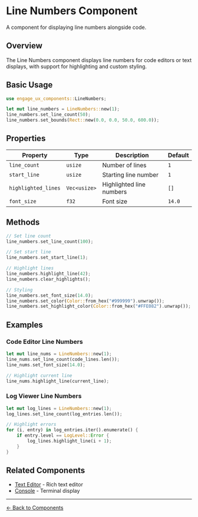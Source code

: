 # Line Numbers Component

A component for displaying line numbers alongside code.

## Overview

The Line Numbers component displays line numbers for code editors or text displays, with support for highlighting and custom styling.

## Basic Usage

```rust
use engage_ux_components::LineNumbers;

let mut line_numbers = LineNumbers::new(1);
line_numbers.set_line_count(50);
line_numbers.set_bounds(Rect::new(0.0, 0.0, 50.0, 600.0));
```

## Properties

| Property | Type | Description | Default |
|----------|------|-------------|---------|
| `line_count` | `usize` | Number of lines | `1` |
| `start_line` | `usize` | Starting line number | `1` |
| `highlighted_lines` | `Vec<usize>` | Highlighted line numbers | `[]` |
| `font_size` | `f32` | Font size | `14.0` |

## Methods

```rust
// Set line count
line_numbers.set_line_count(100);

// Set start line
line_numbers.set_start_line(1);

// Highlight lines
line_numbers.highlight_line(42);
line_numbers.clear_highlights();

// Styling
line_numbers.set_font_size(14.0);
line_numbers.set_color(Color::from_hex("#999999").unwrap());
line_numbers.set_highlight_color(Color::from_hex("#FFE082").unwrap());
```

## Examples

### Code Editor Line Numbers

```rust
let mut line_nums = LineNumbers::new(1);
line_nums.set_line_count(code_lines.len());
line_nums.set_font_size(14.0);

// Highlight current line
line_nums.highlight_line(current_line);
```

### Log Viewer Line Numbers

```rust
let mut log_lines = LineNumbers::new(1);
log_lines.set_line_count(log_entries.len());

// Highlight errors
for (i, entry) in log_entries.iter().enumerate() {
    if entry.level == LogLevel::Error {
        log_lines.highlight_line(i + 1);
    }
}
```

## Related Components

- [Text Editor](text-editor.md) - Rich text editor
- [Console](console.md) - Terminal display

---

[← Back to Components](index.md)

